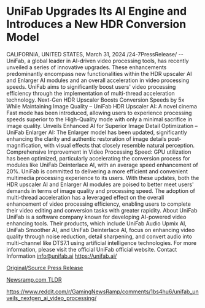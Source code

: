 # UniFab Upgrades Its AI Engine and Introduces a New HDR Conversion Model

CALIFORNIA, UNITED STATES, March 31, 2024 /24-7PressRelease/ -- UniFab, a global leader in AI-driven video processing tools, has recently unveiled a series of innovative upgrades. These enhancements predominantly encompass new functionalities within the HDR upscaler AI and Enlarger AI modules and an overall acceleration in video processing speeds. UniFab aims to significantly boost users' video processing efficiency through the implementation of multi-thread acceleration technology.  Next-Gen HDR Upscaler Boosts Conversion Speeds by 5x While Maintaining Image Quality – UniFab HDR Upscaler AI: A novel cinema Fast mode has been introduced, allowing users to experience processing speeds superior to the High-Quality mode with only a minimal sacrifice in image quality.  Unveils Enhanced AI for Superior Image Detail Optimization – UniFab Enlarger AI: The Enlarger model has been updated, significantly enhancing the clarity and authentic restoration of image details post-magnification, with visual effects that closely resemble natural perception.  Comprehensive Improvement in Video Processing Speed: GPU utilization has been optimized, particularly accelerating the conversion process for modules like UniFab Deinterlace AI, with an average speed enhancement of 20%.  UniFab is committed to delivering a more efficient and convenient multimedia processing experience to its users. With these updates, both the HDR upscaler AI and Enlarger AI modules are poised to better meet users' demands in terms of image quality and processing speed. The adoption of multi-thread acceleration has a leveraged effect on the overall enhancement of video processing efficiency, enabling users to complete their video editing and conversion tasks with greater rapidity.  About UniFab UniFab is a software company known for developing AI-powered video enhancing tools. Their products, which include UniFab Audio Upmix AI, UniFab Smoother AI, and UniFab Deinterlace AI, focus on enhancing video quality through noise reduction, detail sharpening, and convert audio into multi-channel like DTS7.1 using artificial intelligence technologies. For more information, please visit the official UniFab official website.  Contact Information info@unifab.ai https://unifab.ai/ 

[Original/Source Press Release](https://www.24-7pressrelease.com/press-release/509692/unifab-upgrades-its-ai-engine-and-introduces-a-new-hdr-conversion-model)
                    

[Newsramp.com TLDR](None) 

https://www.reddit.com/r/GamingNewsRamp/comments/1bs4hu6/unifab_unveils_nextgen_ai_video_processing/